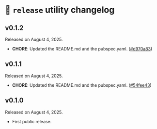# 📰 `release` utility changelog

## v0.1.2
Released on August 4, 2025.

* **CHORE**: Updated the README.md and the pubspec.yaml. ([#d970a83](https://github.com/Skyost/DartRelease/commit/d970a83))

## v0.1.1
Released on August 4, 2025.

* **CHORE**: Updated the README.md and the pubspec.yaml. ([#54fee43](https://github.com/Skyost/DartRelease/commit/54fee43))

## v0.1.0
Released on August 4, 2025.

* First public release.
